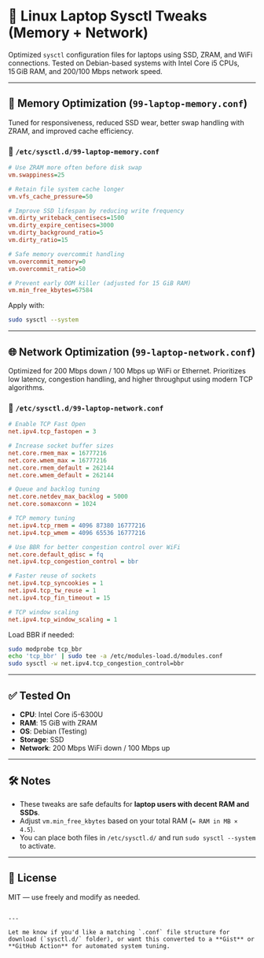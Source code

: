 
# 🚀 Linux Laptop Sysctl Tweaks (Memory + Network)

Optimized `sysctl` configuration files for laptops using SSD, ZRAM, and WiFi connections. Tested on Debian-based systems with Intel Core i5 CPUs, 15 GiB RAM, and 200/100 Mbps network speed.

---

## 🧠 Memory Optimization (`99-laptop-memory.conf`)

Tuned for responsiveness, reduced SSD wear, better swap handling with ZRAM, and improved cache efficiency.

### 📂 `/etc/sysctl.d/99-laptop-memory.conf`

```ini
# Use ZRAM more often before disk swap
vm.swappiness=25

# Retain file system cache longer
vm.vfs_cache_pressure=50

# Improve SSD lifespan by reducing write frequency
vm.dirty_writeback_centisecs=1500
vm.dirty_expire_centisecs=3000
vm.dirty_background_ratio=5
vm.dirty_ratio=15

# Safe memory overcommit handling
vm.overcommit_memory=0
vm.overcommit_ratio=50

# Prevent early OOM killer (adjusted for 15 GiB RAM)
vm.min_free_kbytes=67584
````

Apply with:

```bash
sudo sysctl --system
```

---

## 🌐 Network Optimization (`99-laptop-network.conf`)

Optimized for 200 Mbps down / 100 Mbps up WiFi or Ethernet. Prioritizes low latency, congestion handling, and higher throughput using modern TCP algorithms.

### 📂 `/etc/sysctl.d/99-laptop-network.conf`

```ini
# Enable TCP Fast Open
net.ipv4.tcp_fastopen = 3

# Increase socket buffer sizes
net.core.rmem_max = 16777216
net.core.wmem_max = 16777216
net.core.rmem_default = 262144
net.core.wmem_default = 262144

# Queue and backlog tuning
net.core.netdev_max_backlog = 5000
net.core.somaxconn = 1024

# TCP memory tuning
net.ipv4.tcp_rmem = 4096 87380 16777216
net.ipv4.tcp_wmem = 4096 65536 16777216

# Use BBR for better congestion control over WiFi
net.core.default_qdisc = fq
net.ipv4.tcp_congestion_control = bbr

# Faster reuse of sockets
net.ipv4.tcp_syncookies = 1
net.ipv4.tcp_tw_reuse = 1
net.ipv4.tcp_fin_timeout = 15

# TCP window scaling
net.ipv4.tcp_window_scaling = 1
```

Load BBR if needed:

```bash
sudo modprobe tcp_bbr
echo 'tcp_bbr' | sudo tee -a /etc/modules-load.d/modules.conf
sudo sysctl -w net.ipv4.tcp_congestion_control=bbr
```

---

## ✅ Tested On

* **CPU**: Intel Core i5-6300U
* **RAM**: 15 GiB with ZRAM
* **OS**: Debian (Testing)
* **Storage**: SSD
* **Network**: 200 Mbps WiFi down / 100 Mbps up

---

## 🛠️ Notes

* These tweaks are safe defaults for **laptop users with decent RAM and SSDs**.
* Adjust `vm.min_free_kbytes` based on your total RAM (`= RAM in MB × 4.5`).
* You can place both files in `/etc/sysctl.d/` and run `sudo sysctl --system` to activate.

---

## 📜 License

MIT — use freely and modify as needed.

```

---

Let me know if you'd like a matching `.conf` file structure for download (`sysctl.d/` folder), or want this converted to a **Gist** or **GitHub Action** for automated system tuning.
```
